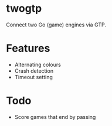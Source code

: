 # twogtp

Connect two Go (game) engines via GTP.

# Features

* Alternating colours
* Crash detection
* Timeout setting

# Todo

* Score games that end by passing
